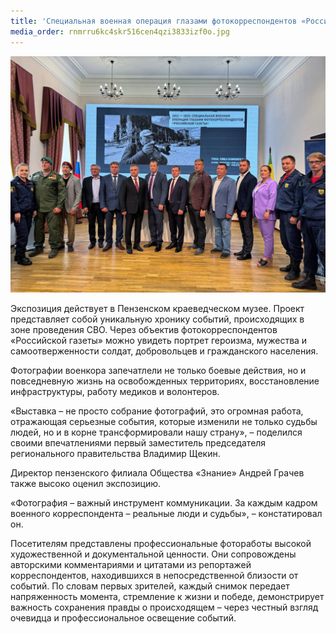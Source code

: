 ```yaml
---
title: 'Специальная военная операция глазами фотокорреспондентов «Российской газеты'
media_order: rnmrru6kc4skr516cen4qzi3833izf0o.jpg
---
```


![rnmrru6kc4skr516cen4qzi3833izf0o](rnmrru6kc4skr516cen4qzi3833izf0o.jpg "rnmrru6kc4skr516cen4qzi3833izf0o")

Экспозиция действует в Пензенском краеведческом музее. Проект представляет собой уникальную хронику событий, происходящих в зоне проведения СВО. Через объектив фотокорреспондентов «Российской газеты» можно увидеть портрет героизма, мужества и самоотверженности солдат, добровольцев и гражданского населения.

Фотографии военкора запечатлели не только боевые действия, но и повседневную жизнь на освобожденных территориях, восстановление инфраструктуры, работу медиков и волонтеров.

«Выставка – не просто собрание фотографий, это огромная работа, отражающая серьезные события, которые изменили не только судьбы людей, но и в корне трансформировали нашу страну», – поделился своими впечатлениями первый заместитель председателя регионального правительства Владимир Щекин.

Директор пензенского филиала Общества «Знание» Андрей Грачев также высоко оценил экспозицию.

«Фотография – важный инструмент коммуникации. За каждым кадром военного корреспондента – реальные люди и судьбы», – констатировал он.

Посетителям представлены профессиональные фотоработы высокой художественной и документальной ценности. Они сопровождены авторскими комментариями и цитатами из репортажей корреспондентов, находившихся в непосредственной близости от событий. По словам первых зрителей, каждый снимок передает напряженность момента, стремление к жизни и победе, демонстрирует важность сохранения правды о происходящем – через честный взгляд очевидца и профессиональное освещение событий.